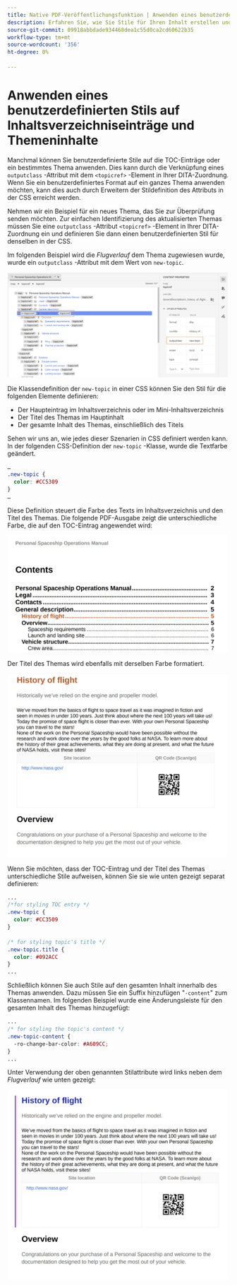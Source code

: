 ```yaml
---
title: Native PDF-Veröffentlichungsfunktion | Anwenden eines benutzerdefinierten Stils auf Inhaltsverzeichniseinträge und Themeninhalte
description: Erfahren Sie, wie Sie Stile für Ihren Inhalt erstellen und Stile erstellen.
source-git-commit: 09918abbdade934468dea1c55d0ca2cd60622b35
workflow-type: tm+mt
source-wordcount: '356'
ht-degree: 0%

---
```



# Anwenden eines benutzerdefinierten Stils auf Inhaltsverzeichniseinträge und Themeninhalte

Manchmal können Sie benutzerdefinierte Stile auf die TOC-Einträge oder ein bestimmtes Thema anwenden. Dies kann durch die Verknüpfung eines `outputclass` -Attribut mit dem `<topicref>` -Element in Ihrer DITA-Zuordnung. Wenn Sie ein benutzerdefiniertes Format auf ein ganzes Thema anwenden möchten, kann dies auch durch Erweitern der Stildefinition des Attributs in der CSS erreicht werden.

Nehmen wir ein Beispiel für ein neues Thema, das Sie zur Überprüfung senden möchten. Zur einfachen Identifizierung des aktualisierten Themas müssen Sie eine `outputclass` -Attribut `<topicref>` -Element in Ihrer DITA-Zuordnung ein und definieren Sie dann einen benutzerdefinierten Stil für denselben in der CSS.

Im folgenden Beispiel wird die *Flugverlauf* dem Thema zugewiesen wurde, wurde ein `outputclass` -Attribut mit dem Wert von `new-topic`.

<img src="./assets/new-topic-attribute-in-map.png" width="500">

Die Klassendefinition der `new-topic` in einer CSS können Sie den Stil für die folgenden Elemente definieren:
* Der Haupteintrag im Inhaltsverzeichnis oder im Mini-Inhaltsverzeichnis
* Der Titel des Themas im Hauptinhalt
* Der gesamte Inhalt des Themas, einschließlich des Titels

Sehen wir uns an, wie jedes dieser Szenarien in CSS definiert werden kann. In der folgenden CSS-Definition der `new-topic` -Klasse, wurde die Textfarbe geändert.

```css
…
.new-topic {
  color: #CC5309
}
…
```

Diese Definition steuert die Farbe des Texts im Inhaltsverzeichnis und den Titel des Themas. Die folgende PDF-Ausgabe zeigt die unterschiedliche Farbe, die auf den TOC-Eintrag angewendet wird:

<img src="./assets/pdf-output-toc-entry.jpg" width="500">

Der Titel des Themas wird ebenfalls mit derselben Farbe formatiert.

<img src="./assets/pdf-output-topic-title.jpg" width="500">

Wenn Sie möchten, dass der TOC-Eintrag und der Titel des Themas unterschiedliche Stile aufweisen, können Sie sie wie unten gezeigt separat definieren:

```css
...
/*for styling TOC entry */
.new-topic {
  color: #CC3509
}

/* for styling topic's title */
.new-topic.title {
  color: #092ACC
}
...
```

Schließlich können Sie auch Stile auf den gesamten Inhalt innerhalb des Themas anwenden. Dazu müssen Sie ein Suffix hinzufügen &quot;`-content`&quot; zum Klassennamen. Im folgenden Beispiel wurde eine Änderungsleiste für den gesamten Inhalt des Themas hinzugefügt:

```css
...
/* for styling the topic's content */
.new-topic-content {
  -ro-change-bar-color: #A609CC;
}
...
```

Unter Verwendung der oben genannten Stilattribute wird links neben dem *Flugverlauf* wie unten gezeigt:

<img src="./assets/pdf-output-topic-content.jpg" width="500">


